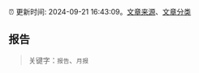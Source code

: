 :alarm_clock: 更新时间: 2024-09-21 16:43:09。[文章来源](/README.md)、[文章分类](/TAGS.md)

## 报告


> 关键字：`报告`、`月报`




